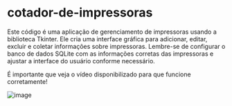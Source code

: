 # cotador-de-impressoras
Este código é uma aplicação de gerenciamento de impressoras usando a biblioteca Tkinter. Ele cria uma interface gráfica para adicionar, editar, excluir e coletar informações sobre impressoras. Lembre-se de configurar o banco de dados SQLite com as informações corretas das impressoras e ajustar a interface do usuário conforme necessário.

É importante que veja o vídeo disponibilizado para que funcione corretamente!

![image](https://github.com/mateustavaresruiz/contador-de-impressoras/assets/153463259/6ec30c14-5dfa-4a2d-910c-7f0072837946)


